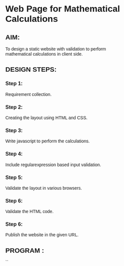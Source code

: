 # Web Page for Mathematical Calculations

## AIM:

To design a static website with validation to perform mathematical calculations in client side.

## DESIGN STEPS:

### Step 1:

Requirement collection.

### Step 2:

Creating the layout using HTML and CSS.

### Step 3:

Write javascript to perform the calculations.

### Step 4:

Include regularexpression based input validation.

### Step 5:

Validate the layout in various browsers.

### Step 6:

Validate the HTML code.

### Step 6:

Publish the website in the given URL.

## PROGRAM :
``
<!DOCTYPE html>
<html lang="en">
<head>
    <meta charset="UTF-8">
    <meta http-equiv="X-UA-Compatible" content="IE=edge">
    <meta name="viewport" content="width=device-width, initial-scale=1.0">
    <title> MATHEMATICS CALCULATION BY PRETHIVEE</title>
    <style>
        *{
  box-sizing: border-box;
  font-family: Arial, Helvetica, sans-serif;
}

body{
  background-color: rgb(6, 7, 7);
  color: black;
}

.container{
  width: 1080px;
  margin-left: auto;
  margin-right: auto;
}

.content{
  display: block;
  width: 100%;
  margin-left: auto;
  margin-right: auto;
  background-color: rgb(240, 231, 237);
  margin-top: 35px;
  min-height: 400px;
}

h1{
    color: black;
    text-align: center;
    padding-top: 20px;
}

.formelement{
    text-align: center;
    padding-top: 20px;
    font-size: larger;
}

.footer{
    display: inline-block;
    width: 100%;
    height: 35px;
    background-color: rgb(170, 169, 172);
    color: black;
    text-align: center;
    padding-top: 10px;
    font-size: large;
}

    </style>
</head>
<body>
    <div class="container">
        <div class="content">
            <h1>Volume of Cylinder</h1>
            <form>
                <div class="formelement">
                    <label for="redit">Radius:</label>
                    <input type="text" id="redit" value="0"/> Meters
                </div>
                <div class="formelement">
                    <label for="hedit">Height:</label> 
                    <input type="text" id="hedit" value="0"/> Meters
                </div>
                <div class="formelement">
                    <input type="button" value="Calculate" id="volbutton"/>
                </div>
                <div class="formelement">
                    <label for="cedit">Volume:</label> 
                    <input type="text" id="cedit" readonly value="0"/> Meter<sup>3</sup>
                </div>
            </form>
        </div>
    </div>
    <div class="container">
        <div class="content">
            <h1>Area of Parallelogram</h1>
            <form>
                <div class="formelement">
                    <label for="bedit">Base:</label>
                    <input type="text" id="bedit" value="0"/> Meters
                </div>
                <div class="formelement">
                    <label for="ledit">Height:</label>
                    <input type="text" id="ledit" value="0"/> Meters
                </div>
                <div class="formelement">
                    <input type="button" value="Calculate" id="areabutton"/>
                </div>
                <div class="formelement">
                    <label for="zedit">Area:</label>
                    <input type="text" id="zedit" readonly value="0"/> Meter<sup>2</sup>
                </div>
            </form>
        </div>
        <div class="footer">Developed by   Prethiveerajan P</div>
    </div>

<script>
    var button;
    button=document.querySelector("#volbutton");
    button.addEventListener("click",function(){
        var rtext,htext,ctext;
        var rval,hval,cval;
        var result,result1,rexp;
        rtext=document.querySelector("#redit");
        htext=document.querySelector("#hedit");
        ctext=document.querySelector("#cedit");

        rexp=new RegExp("^[1-9]+[0-9]*$");

        rval=rtext.value;
        result=rval.match(rexp);
        hval=htext.value;
        result1=hval.match(rexp);

        if(result==null)
        {
            alert("Please enter only positive integers for Radius");
        }
        if(result1==null)
        {
            alert("Please enter only positive integers for Height")
        }
        cval=22/7*rval*rval*hval;
        ctext.value=""+cval;

    });

    var button;
    button=document.querySelector("#areabutton");
    button.addEventListener("click",function(){
        var btext,ltext,ztext;
        var bval,lval,zval;
        var result2,result3,rexp1;
        btext=document.querySelector("#bedit");
        ltext=document.querySelector("#ledit");
        ztext=document.querySelector("#zedit");

        rexp1=new RegExp("^[1-9]+[0-9]*$");

        bval=btext.value;
        result2=bval.match(rexp1);
        lval=ltext.value;
        result3=lval.match(rexp1);

        if(result2==null)
        {
            alert("Please enter only positive integers for Base");
        }
        if(result3==null)
        {
            alert("Please enter only positive integers for Height");
        }
        zval=bval*lval;
        ztext.value=""+zval;

    });
</script>
</body>
</html>
```

## OUTPUT:
![output](output1.png)

## Result:

Thus a website is designed to perform mathematical calculations in the client side.
